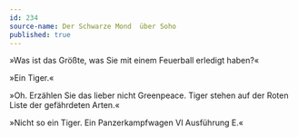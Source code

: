 ```yaml
---
id: 234
source-name: Der Schwarze Mond  über Soho
published: true
---
```

»Was ist das Größte, was Sie mit einem Feuerball erledigt haben?«

»Ein Tiger.«

»Oh. Erzählen Sie das lieber nicht Greenpeace. Tiger stehen auf der Roten Liste der gefährdeten Arten.«

»Nicht so ein Tiger. Ein Panzerkampfwagen VI Ausführung E.«
